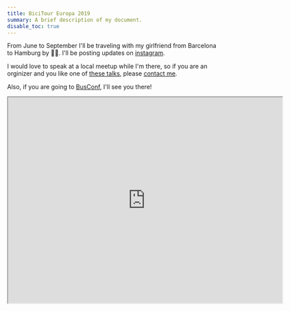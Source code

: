 ```yaml
---
title: BiciTour Europa 2019
summary: A brief description of my document.
disable_toc: true
---
```


From June to September I'll be traveling with my girlfriend from Barcelona to Hamburg by 🚴‍♂️. I'll be posting updates on <a href="https://instagram.com/sherman3ero_/" target="_blank">instagram</a>.

I would love to speak at a local meetup while I'm there, so if you are an orginizer and you like one of [these talks](/contributions), please <a href="https://twitter.com/messages/compose?recipient_id=321182179" target="_blank">contact me</a>.

Also, if you are going to <a href="https://www.bus-conf.org/" target="_blank">BusConf</a>, I'll see you there!

<iframe src="https://www.google.com/maps/d/u/0/embed?mid=1TmETV4IBz0lZubad8ggmOKqq-Ics3uY7" width="640" height="480"></iframe>

